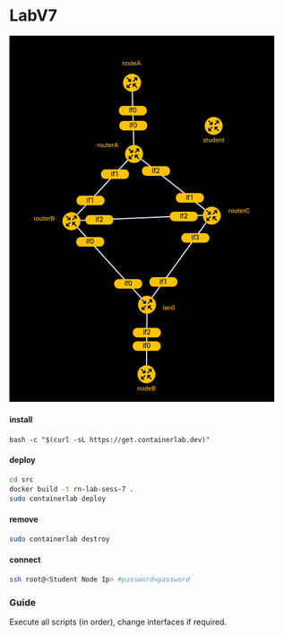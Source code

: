 # LabV7

![topology](/assets/topology.png)

#### install
`bash -c "$(curl -sL https://get.containerlab.dev)"`
#### deploy
```bash
cd src
docker build -t rn-lab-sess-7 .
sudo containerlab deploy
```

#### remove
```bash
sudo containerlab destroy
```

#### connect
```bash
ssh root@<Student Node Ip> #password=password
```


### Guide

Execute all scripts (in order), change interfaces if required.